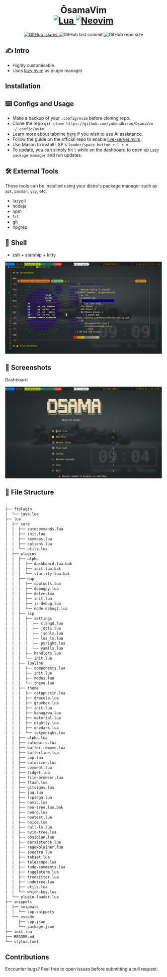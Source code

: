 <div align="center">
    <h1>ŌsamaVim
    <br>
    <a href="https://www.lua.org/">
    <img
        alt="Lua"
        src="https://img.shields.io/badge/lua-%232C2D72.svg?style=for-the-badge&logo=lua&logoColor=white">
    </a>
    <a href="https://github.com/neovim/neovim">
    <img
        alt="Neovim"
        src="https://img.shields.io/badge/NeoVim-%2357A143.svg?&style=for-the-badge&logo=neovim&logoColor=white">
    </a>
    </h1>
</div>

<p align="center">
    <a href="https://github.com/yukendhiran/neovim-config/issues">
    <img alt="GitHub issues" src="https://img.shields.io/github/issues/yukendhiran/neovim-config?color=%23C6BC39&style=for-the-badge">
    </a>
    <img alt="GitHub last commit" src="https://img.shields.io/github/last-commit/yukendhiran/neovim-config?color=%23C63989&style=for-the-badge">
    <img alt="GitHub repo size" src="https://img.shields.io/github/repo-size/yukendhiran/neovim-config?color=%2327d863&style=for-the-badge">
</p>

## ✍️ Intro

- Highly customisable
- Uses [lazy.nvim](https://github.com/folke/lazy.nvim) as plugin manager

## Installation

<!-- TODO: -->

## ⌨️ Configs and Usage

- Make a backup of your `.config/nvim` before cloning repo.
- Clone the repo `git clone https://github.com/yukendhiran/OsamaVim ~/.config/nvim`.
- Learn more about tabnine [here](https://www.tabnine.com/) if you wish to use AI assistance.
- Follow the guide on the official repo to enable [live-server.nvim](https://github.com/aurum77/live-server.nvim).
- Use Mason to install LSP's `leader/space-button + l + m`.
- To update, you can simply hit `l` while on the dashboard to open up `Lazy package manager` and run updates.

## 🛠️ External Tools

These tools can be installed using your distro's package manager such as `apt`, `pacman`, `yay`, etc.

- lazygit
- nodejs
- npm
- fzf
- git
- ripgrep

## 🐚 Shell

- zsh + starship + kitty

![Onefetch](./Screenshots/onefetch.png)

## 📸 Screenshots

Dashboard

![Alpha](./Screenshots/alpha.png)

## 📂 File Structure

```
.
├── ftplugin
│  └── java.lua
├── lua
│  ├── core
│  │  ├── autocommands.lua
│  │  ├── init.lua
│  │  ├── keymaps.lua
│  │  ├── options.lua
│  │  └── utils.lua
│  ├── plugins
│  │  ├── alpha
│  │  │  ├── dashboard.lua.bak
│  │  │  ├── init.lua.bak
│  │  │  └── startify.lua.bak
│  │  ├── dap
│  │  │  ├── cpptools.lua
│  │  │  ├── debugpy.lua
│  │  │  ├── delve.lua
│  │  │  ├── init.lua
│  │  │  ├── js-debug.lua
│  │  │  └── node-debug2.lua
│  │  ├── lsp
│  │  │  ├── settings
│  │  │  │  ├── clangd.lua
│  │  │  │  ├── jdtls.lua
│  │  │  │  ├── jsonls.lua
│  │  │  │  ├── lua_ls.lua
│  │  │  │  ├── pyright.lua
│  │  │  │  └── yamlls.lua
│  │  │  ├── handlers.lua
│  │  │  └── init.lua
│  │  ├── lualine
│  │  │  ├── components.lua
│  │  │  ├── init.lua
│  │  │  ├── modes.lua
│  │  │  └── theme.lua
│  │  ├── theme
│  │  │  ├── catppuccin.lua
│  │  │  ├── dracula.lua
│  │  │  ├── gruvbox.lua
│  │  │  ├── init.lua
│  │  │  ├── kanagawa.lua
│  │  │  ├── material.lua
│  │  │  ├── nightly.lua
│  │  │  ├── onedark.lua
│  │  │  └── tokyonight.lua
│  │  ├── alpha.lua
│  │  ├── autopairs.lua
│  │  ├── buffer-remove.lua
│  │  ├── bufferline.lua
│  │  ├── cmp.lua
│  │  ├── colorizer.lua
│  │  ├── comment.lua
│  │  ├── fidget.lua
│  │  ├── file-browser.lua
│  │  ├── flash.lua
│  │  ├── gitsigns.lua
│  │  ├── jaq.lua
│  │  ├── lspsaga.lua
│  │  ├── navic.lua
│  │  ├── neo-tree.lua.bak
│  │  ├── neorg.lua
│  │  ├── neotest.lua
│  │  ├── noice.lua
│  │  ├── null-ls.lua
│  │  ├── nvim-tree.lua
│  │  ├── obsidian.lua
│  │  ├── persistence.lua
│  │  ├── regexplainer.lua
│  │  ├── spectre.lua
│  │  ├── tabset.lua
│  │  ├── telescope.lua
│  │  ├── todo-comments.lua
│  │  ├── toggleterm.lua
│  │  ├── treesitter.lua
│  │  ├── undotree.lua
│  │  ├── utils.lua
│  │  └── which-key.lua
│  └── plugin-loader.lua
├── snippets
│  ├── snipmate
│  │  └── cpp.snippets
│  └── vscode
│     ├── cpp.json
│     └── package.json
├── init.lua
├── README.md
└── stylua.toml
```

## Contributions

Encounter bugs? Feel free to open issues before submitting a pull request.
